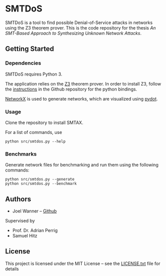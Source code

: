 # SMTDoS

SMTDoS is a tool to find possible Denial-of-Service attacks in networks using the Z3 theorem prover.
This is the code repository for the thesis *An SMT-Based Approach to Synthesizing Unknown Network Attacks*.

## Getting Started

### Dependencies

SMTDoS requires Python 3.

The application relies on the [Z3](http://z3prover.github.io) theorem prover.
In order to install Z3, follow the [instructions](https://github.com/Z3Prover/z3#python) in the Github repository for the python bindings.

[NetworkX](http://networkx.github.io) is used to generate networks, which are visualized using [pydot](https://github.com/erocarrera/pydot).

### Usage

Clone the repository to install SMTAX.

For a list of commands, use

```
python src/smtdos.py --help
```

### Benchmarks

Generate network files for benchmarking and run them using the following commands:

```
python src/smtdos.py --generate
python src/smtdos.py --benchmark
```

## Authors

* Joel Wanner – [Github](https://github.com/joelwanner)

Supervised by
* Prof. Dr. Adrian Perrig
* Samuel Hitz

## License

This project is licensed under the MIT License – see the [LICENSE.txt](LICENSE.txt) file for details
